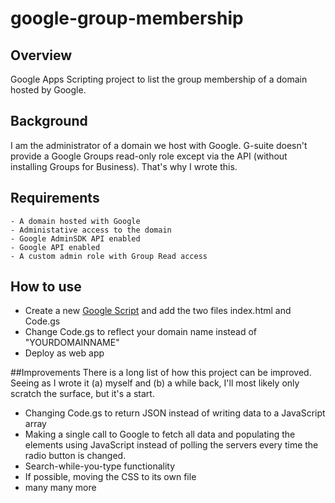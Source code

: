 # google-group-membership
## Overview
Google Apps Scripting project to list the group membership of a domain hosted by Google.

## Background
I am the administrator of a domain we host with Google. G-suite doesn't provide a Google Groups read-only role
except via the API (without installing Groups for Business). That's why I wrote this.

## Requirements
```dud
- A domain hosted with Google
- Administative access to the domain
- Google AdminSDK API enabled
- Google API enabled
- A custom admin role with Group Read access
```

## How to use
- Create a new [Google Script](https://www.google.com/script/start/) and add the two files index.html and Code.gs
- Change Code.gs to reflect your domain name instead of "YOURDOMAINNAME"
- Deploy as web app

##Improvements
There is a long list of how this project can be improved. Seeing as I wrote it (a) myself and (b) a while back, I'll most likely only scratch the surface, but it's a start.
- Changing Code.gs to return JSON instead of writing data to a JavaScript array
- Making a single call to Google to fetch all data and populating the elements using JavaScript instead of polling the servers every time the radio button is changed.
- Search-while-you-type functionality
- If possible, moving the CSS to its own file
- many many more

